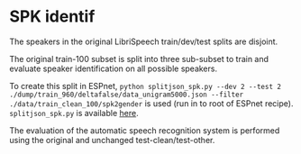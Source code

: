# SPK identif

The speakers in the original LibriSpeech train/dev/test splits are disjoint.

The original train-100 subset is split into three sub-subset to train and
evaluate speaker identification on all possible speakers.

To create this split in ESPnet, `python splitjson_spk.py --dev 2 --test 2 ./dump/train_960/deltafalse/data_unigram5000.json --filter ./data/train_clean_100/spk2gender` is used (run in to root of ESPnet recipe).
`splitjson_spk.py` is available [here](./splitjson_spk.py).

The evaluation of the automatic speech recognition system is performed using the
original and unchanged test-clean/test-other.
